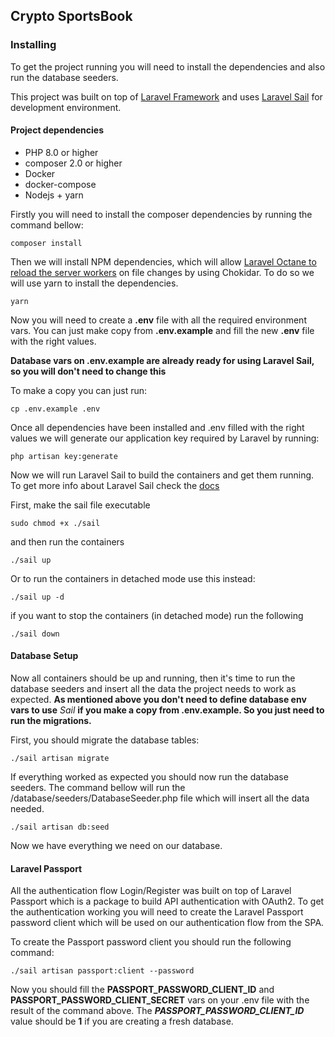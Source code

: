 ## Crypto SportsBook

### Installing

To get the project running you will need to install the dependencies
and also run the database seeders.

This project was built on top of [Laravel Framework](https://laravel.com/) and uses
[Laravel Sail](https://laravel.com/docs/8.x/sail) for development environment.

#### Project dependencies

- PHP 8.0 or higher
- composer 2.0 or higher
- Docker
- docker-compose
- Nodejs + yarn

Firstly you will need to install the composer dependencies by running the command bellow:

```shell
composer install
```

Then we will install NPM dependencies, which will allow [Laravel Octane to reload the server workers](https://laravel.com/docs/8.x/octane#reloading-the-workers)
on file changes by using Chokidar. To do so we will use yarn to install the dependencies.

```shell
yarn
```

Now you will need to create a **.env** file with all the required environment vars.
You can just make copy from **.env.example** and fill the new **.env** file with the right values.

**Database vars on .env.example are already ready for using Laravel Sail, so you will don't need to change this**

To make a copy you can just run:
```shell
cp .env.example .env
```

Once all dependencies have been installed and .env filled with the right values 
we will generate our application key required by Laravel by running:

```shell
php artisan key:generate
```

Now we will run Laravel Sail to build the containers and get them running. To get more info
about Laravel Sail check the [docs](https://laravel.com/docs/8.x/sail)

First, make the sail file executable
```shell
sudo chmod +x ./sail
```
and then run the containers
```shell
./sail up
```

Or to run the containers in detached mode use this instead:

```shell
./sail up -d
```

if you want to stop the containers (in detached mode) run the following
```shell
./sail down
```

#### Database Setup

Now all containers should be up and running, then it's time to run
the database seeders and insert all the data the project needs to work as expected.
**As mentioned above you don't need to define database env vars to use** _Sail_ **if you make a copy from .env.example.
So you just need to run the migrations.**

First, you should migrate the database tables:

```shell
./sail artisan migrate
```
If everything worked as expected you should now run the database seeders.
The command bellow will run the /database/seeders/DatabaseSeeder.php file which will insert all the data needed.

```shell
./sail artisan db:seed
```

Now we have everything we need on our database.

#### Laravel Passport

All the authentication flow Login/Register was built on top of Laravel Passport
which is a package to build API authentication with OAuth2. To get the authentication working
you will need to create the Laravel Passport password client which will be
used on our authentication flow from the SPA.

To create the Passport password client you should run the following command:

```shell
./sail artisan passport:client --password
```

Now you should fill the **PASSPORT_PASSWORD_CLIENT_ID** and **PASSPORT_PASSWORD_CLIENT_SECRET**
vars on your .env file with the result of the command above. The **_PASSPORT_PASSWORD_CLIENT_ID_** value should be **1**
if you are creating a fresh database.
